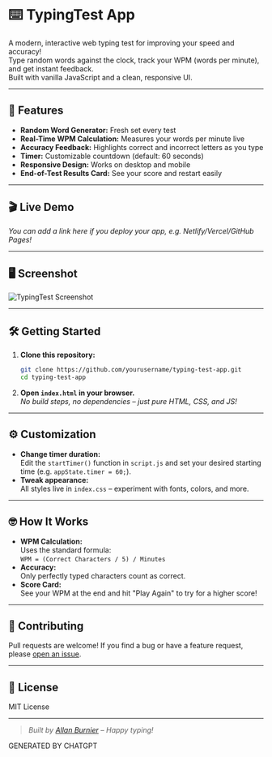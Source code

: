 # ⌨️ TypingTest App

A modern, interactive web typing test for improving your speed and accuracy!  
Type random words against the clock, track your WPM (words per minute), and get instant feedback.  
Built with vanilla JavaScript and a clean, responsive UI.

---

## 🚀 Features

- **Random Word Generator:** Fresh set every test
- **Real-Time WPM Calculation:** Measures your words per minute live
- **Accuracy Feedback:** Highlights correct and incorrect letters as you type
- **Timer:** Customizable countdown (default: 60 seconds)
- **Responsive Design:** Works on desktop and mobile
- **End-of-Test Results Card:** See your score and restart easily

---

## 🎬 Live Demo

_You can add a link here if you deploy your app, e.g. Netlify/Vercel/GitHub Pages!_

---

## 🖥️ Screenshot

![TypingTest Screenshot](./screenhot.png)

---

## 🛠️ Getting Started

1. **Clone this repository:**

    ```sh
    git clone https://github.com/yourusername/typing-test-app.git
    cd typing-test-app
    ```

2. **Open `index.html` in your browser.**  
   _No build steps, no dependencies – just pure HTML, CSS, and JS!_

---

## ⚙️ Customization

- **Change timer duration:**  
  Edit the `startTimer()` function in `script.js` and set your desired starting time (e.g. `appState.timer = 60;`).
- **Tweak appearance:**  
  All styles live in `index.css` – experiment with fonts, colors, and more.

---

## 🤓 How It Works

- **WPM Calculation:**  
  Uses the standard formula:  
  `WPM = (Correct Characters / 5) / Minutes`
- **Accuracy:**  
  Only perfectly typed characters count as correct.
- **Score Card:**  
  See your WPM at the end and hit "Play Again" to try for a higher score!

---

## 📢 Contributing

Pull requests are welcome! If you find a bug or have a feature request, please [open an issue](https://github.com/yourusername/typing-test-app/issues).

---

## 📄 License

MIT License

---

> _Built by [Allan Burnier](https://github.com/yourusername) – Happy typing!_

GENERATED BY CHATGPT



